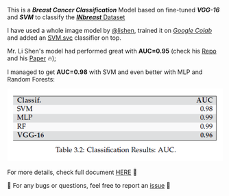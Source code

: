 This is a **_Breast Cancer Classification_** Model based on fine-tuned **_VGG-16_** and _**SVM**_ to classify the [**_INbreast_** Dataset](https://drive.google.com/file/d/19n-p9p9C0eCQA1ybm6wkMo-bbeccT_62/view?usp=sharing)

I have used a whole image model by [@lishen](https://github.com/lishen), trained it on [_Google Colab_](https://colab.research.google.com) and added an [SVM.svc](https://scikit-learn.org/stable/modules/generated/sklearn.svm.SVC.html) classifier on top.

Mr. Li Shen's model had performed great with **AUC=0.95** (check his [Repo](https://github.com/lishen/end2end-all-conv) and his [Paper](https://arxiv.org/abs/1708.09427) :fire:);

I managed to get **AUC=0.98** with SVM and even better with MLP and Random Forests:

![AUC-results](assets/images/AUC-results.PNG)

For more details, check full document [HERE](https://www.researchgate.net/publication/361441022_Medical_Images_Classification_Based_on_Deep_Features_Extraction_Exploiting_Transfer_Learning) :pushpin:

:rotating_light: For any bugs or questions, feel free to report an [issue](https://github.com/iamaminebriki/Breast-Cancer-Classification-with-VGG16-and-SVM/issues) :triangular_flag_on_post:
